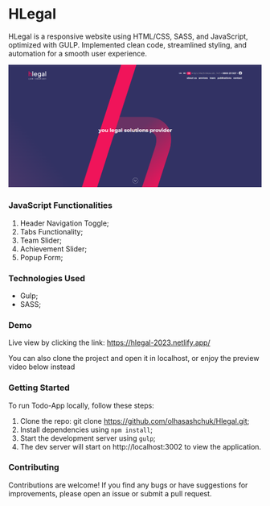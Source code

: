 # HLegal
HLegal is a responsive website using HTML/CSS, SASS, and JavaScript, optimized with GULP. Implemented clean code, streamlined styling, and automation for a smooth user experience.

![Hlegal](app/images/hlegal.png)

### JavaScript Functionalities
1. Header Navigation Toggle;
2. Tabs Functionality;
3. Team Slider;
4. Achievement Slider;
5. Popup Form;

### Technologies Used
- Gulp;
- SASS;

### Demo
Live view by clicking the link: https://hlegal-2023.netlify.app/

You can also clone the project and open it in localhost, or enjoy the preview video below instead

### Getting Started

To run Todo-App locally, follow these steps:
1. Clone the repo: git clone https://github.com/olhasashchuk/Hlegal.git;
2. Install dependencies using `npm install`;
3. Start the development server using `gulp`;
4. The dev server will start on http://localhost:3002 to view the application.

### Contributing

Contributions are welcome! If you find any bugs or have suggestions for improvements, please open an issue or submit a pull request.